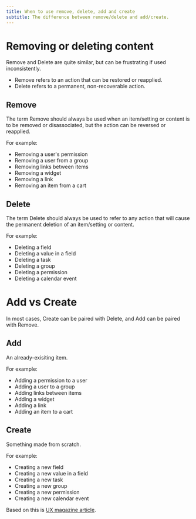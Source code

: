 ```yaml
---
title: When to use remove, delete, add and create
subtitle: The difference between remove/delete and add/create.
---
```


# Removing or deleting content

Remove and Delete are quite similar, but can be frustrating if used inconsistently.
- Remove refers to an action that can be restored or reapplied.
- Delete refers to a permanent, non-recoverable action.

## Remove

The term Remove should always be used when an item/setting or content is to be removed or disassociated, but the action can be reversed or reapplied. 

For example:

- Removing a user's permission
- Removing a user from a group
- Removing links between items
- Removing a widget
- Removing a link
- Removing an item from a cart

## Delete

The term Delete should always be used to refer to any action that will cause the permanent deletion of an item/setting or content.

For example:

- Deleting a field
- Deleting a value in a field
- Deleting a task
- Deleting a group
- Deleting a permission
- Deleting a calendar event

# Add vs Create

In most cases, Create can be paired with Delete, and Add can be paired with Remove.

## Add

An already-exisiting item.

For example:

- Adding a permission to a user
- Adding a user to a group
- Adding links between items
- Adding a widget
- Adding a link
- Adding an item to a cart

## Create

Something made from scratch.

For example:

- Creating a new field
- Creating a new value in a field
- Creating a new task
- Creating a new group
- Creating a new permission
- Creating a new calendar event

Based on this is [UX magazine article](https://uxmag.com/articles/ui-copy-remove-vs-delete2-banner).

